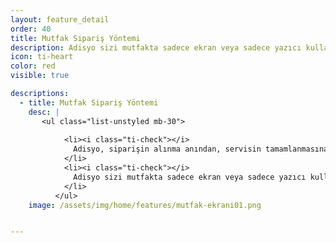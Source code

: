 ```yaml
---
layout: feature_detail
order: 40
title: Mutfak Sipariş Yöntemi
description: Adisyo sizi mutfakta sadece ekran veya sadece yazıcı kullanmaya zorlamaz.
icon: ti-heart 
color: red
visible: true

descriptions: 
  - title: Mutfak Sipariş Yöntemi
    desc: |
       <ul class="list-unstyled mb-30">
   
            <li><i class="ti-check"></i>
              Adisyo, siparişin alınma anından, servisin tamamlanmasına kadar mutfak ve servis personeli arasında kesintisiz iletişim sağlar!
            </li>
            <li><i class="ti-check"></i>
              Adisyo sizi mutfakta sadece ekran veya sadece yazıcı kullanmaya zorlamaz. İsterseniz mutfakta tablet, laptop, pc, all in one gibi cihazlar kullanarak mutfağa gelen siparişleri bu ekranlarda takip edebilirsiniz.
            </li>
          </ul>              
    image: /assets/img/home/features/mutfak-ekrani01.png


---
```

